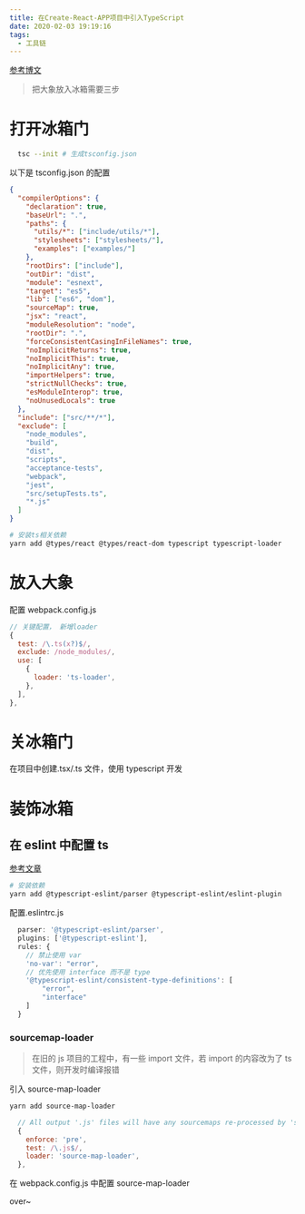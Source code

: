 ```yaml
---
title: 在Create-React-APP项目中引入TypeScript
date: 2020-02-03 19:19:16
tags:
  - 工具链
---
```


[参考博文](https://www.cnblogs.com/vvjiang/p/11944912.html)

> 把大象放入冰箱需要三步

# 打开冰箱门

```bash
  tsc --init # 生成tsconfig.json
```

以下是 tsconfig.json 的配置

```json
{
  "compilerOptions": {
    "declaration": true,
    "baseUrl": ".",
    "paths": {
      "utils/*": ["include/utils/*"],
      "stylesheets": ["stylesheets/"],
      "examples": ["examples/"]
    },
    "rootDirs": ["include"],
    "outDir": "dist",
    "module": "esnext",
    "target": "es5",
    "lib": ["es6", "dom"],
    "sourceMap": true,
    "jsx": "react",
    "moduleResolution": "node",
    "rootDir": ".",
    "forceConsistentCasingInFileNames": true,
    "noImplicitReturns": true,
    "noImplicitThis": true,
    "noImplicitAny": true,
    "importHelpers": true,
    "strictNullChecks": true,
    "esModuleInterop": true,
    "noUnusedLocals": true
  },
  "include": ["src/**/*"],
  "exclude": [
    "node_modules",
    "build",
    "dist",
    "scripts",
    "acceptance-tests",
    "webpack",
    "jest",
    "src/setupTests.ts",
    "*.js"
  ]
}
```

```bash
# 安装ts相关依赖
yarn add @types/react @types/react-dom typescript typescript-loader
```

# 放入大象

配置 webpack.config.js

```js
// 关键配置， 新增loader
{
  test: /\.ts(x?)$/,
  exclude: /node_modules/,
  use: [
    {
      loader: 'ts-loader',
    },
  ],
},
```

# 关冰箱门

在项目中创建.tsx/.ts 文件，使用 typescript 开发

# 装饰冰箱

## 在 eslint 中配置 ts

[参考文章](https://juejin.im/entry/5a156adaf265da43231aa032)

```bash
# 安装依赖
yarn add @typescript-eslint/parser @typescript-eslint/eslint-plugin
```

配置.eslintrc.js

```js
  parser: '@typescript-eslint/parser',
  plugins: ['@typescript-eslint'],
  rules: {
    // 禁止使用 var
    'no-var': "error",
    // 优先使用 interface 而不是 type
    '@typescript-eslint/consistent-type-definitions': [
        "error",
        "interface"
    ]
  }
```

### sourcemap-loader

> 在旧的 js 项目的工程中，有一些 import 文件，若 import 的内容改为了 ts 文件，则开发时编译报错

引入 source-map-loader

```bash
yarn add source-map-loader
```

```js
  // All output '.js' files will have any sourcemaps re-processed by 'source-map-loader'.
  {
    enforce: 'pre',
    test: /\.js$/,
    loader: 'source-map-loader',
  },
```

在 webpack.config.js 中配置 source-map-loader

over~
